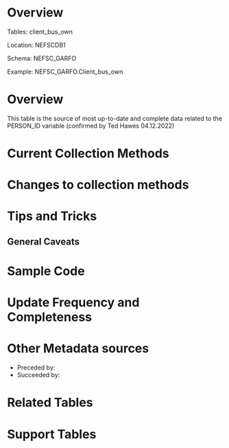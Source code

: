 # Overview

Tables: client_bus_own 

Location: NEFSCDB1

Schema: NEFSC_GARFO

Example: NEFSC_GARFO.Client_bus_own

# Overview
This table is the source of most up-to-date and complete data related to the PERSON_ID variable (confirmed by Ted Hawes 04.12.2022) 

# Current Collection Methods
# Changes to collection methods


# Tips and Tricks

## General Caveats


# Sample Code

# Update Frequency and Completeness 

# Other Metadata sources

+ Preceded by: 
+ Succeeded by:

# Related Tables 

# Support Tables 



